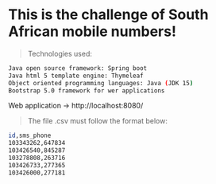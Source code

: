 # This is the challenge of South African mobile numbers!

> Technologies used:
```sh
Java open source framework: Spring boot
Java html 5 template engine: Thymeleaf
Object oriented programming languages: Java (JDK 15)
Bootstrap 5.0 framework for wer applications
```

Web application -> http://localhost:8080/


> The file .csv must follow the format below:
```sh
id,sms_phone
103343262,647834
103426540,845287
103278808,263716
103426733,277365
103426000,277181
```


